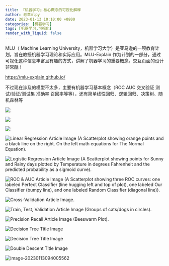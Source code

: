 ```yaml
---
title: 『机器学习』核心概念的可视化解释
author: 老章mlpy
date: 2023-01-13 10:10:00 +0800
categories: [机器学习]
tags: [机器学习,可视化]
render_with_liquid: false
---
```



MLU（ Machine Learning University，机器学习大学）是亚马逊的一项教育计划，旨在教授机器学习理论和实际应用。MLU-Explain 作为计划的一部分，通过可视化这种信息丰富且有趣的方式，讲解了机器学习的重要概念。交互页面的设计非常酷！

https://mlu-explain.github.io/


不过现在涉及的模型不太多，主要有机器学习基本概念（ROC AUC 交叉验证 测试/验证/测试集 准确率 召回率等等），还有简单线性回归、逻辑回归、决策树、随机森林等


![](https://my-wechat.oss-cn-beijing.aliyuncs.com/20230113094936.png)

![](https://my-wechat.oss-cn-beijing.aliyuncs.com/20230113092159.png)

![](https://my-wechat.oss-cn-beijing.aliyuncs.com/zoom-1.gif)


![Linear Regression Article Image (A Scatterplot showing orange points and a black line on the right. On the left math equations for The Normal Equation).](https://my-wechat.oss-cn-beijing.aliyuncs.com/thumbnail-linear-regression.jpg)

![Logistic Regression Article Image (A Scatterplot showing points for Sunny and Rainy days plotted by Temperature in degrees Fahrenheit and the predicted probability as a sigmoid curve).](https://my-wechat.oss-cn-beijing.aliyuncs.com/thumbnail-logistic-regression.jpg)

![ROC & AUC Article Image (A Scatterplot showing three ROC curves: one labeled Perfect Classifier (line hugging left and top of plot), one labeled Our Classifier (bumpy line), and one labeled Random Classifier (diagonal line)).](https://my-wechat.oss-cn-beijing.aliyuncs.com/thumbnail-roc-auc.jpg)

![Cross-Validation Article Image.](https://my-wechat.oss-cn-beijing.aliyuncs.com/thumbnail-cross-validation.jpg)

![Train, Test, Validation Article Image (Groups of cats/dogs in circles).](https://my-wechat.oss-cn-beijing.aliyuncs.com/thumbnail-train-test-validation.jpg)

![Precision Recall Article Image (Beeswarm Plot).](https://my-wechat.oss-cn-beijing.aliyuncs.com/thumbnail-precision-recall.jpg)





![Decision Tree Title Image](https://my-wechat.oss-cn-beijing.aliyuncs.com/thumbnail-random-forest.jpg)

![Decision Tree Title Image](https://my-wechat.oss-cn-beijing.aliyuncs.com/thumbnail-decision-tree.jpg)

![Double Descent Title Image](https://my-wechat.oss-cn-beijing.aliyuncs.com/thumbnail-double-descent.jpg)

![image-20230113094005562](https://my-wechat.oss-cn-beijing.aliyuncs.com/image-20230113094005562.png)